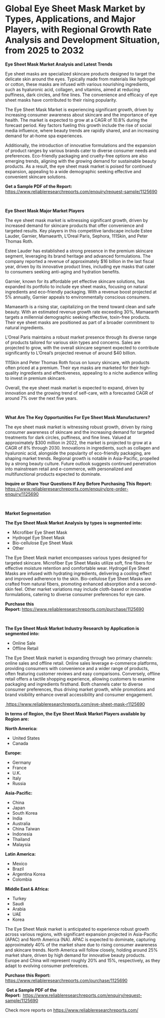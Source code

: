 <p><h1>Global Eye Sheet Mask Market by Types, Applications, and Major Players, with Regional Growth Rate Analysis and Development Situation, from 2025 to 2032</h1></p><p><strong>Eye Sheet Mask Market Analysis and Latest Trends</strong></p>
<p><p>Eye sheet masks are specialized skincare products designed to target the delicate skin around the eyes. Typically made from materials like hydrogel or cotton, these masks are infused with various nourishing ingredients, such as hyaluronic acid, collagen, and vitamins, aimed at reducing puffiness, dark circles, and fine lines. The convenience and efficacy of eye sheet masks have contributed to their rising popularity.</p><p>The Eye Sheet Mask Market is experiencing significant growth, driven by increasing consumer awareness about skincare and the importance of eye health. The market is expected to grow at a CAGR of 10.8% during the forecast period. Key factors fueling this growth include the rise of social media influence, where beauty trends are rapidly shared, and an increasing demand for at-home spa experiences. </p><p>Additionally, the introduction of innovative formulations and the expansion of product ranges by various brands cater to diverse consumer needs and preferences. Eco-friendly packaging and cruelty-free options are also emerging trends, aligning with the growing demand for sustainable beauty products. As a result, the eye sheet mask market is poised for continued expansion, appealing to a wide demographic seeking effective and convenient skincare solutions.</p></p>
<p><strong>Get a Sample PDF of the Report:&nbsp;</strong> <a href="https://www.reliableresearchreports.com/enquiry/request-sample/1125690?utm_campaign=3576&utm_medium=2&utm_source=Github&utm_content=ia&utm_term=05042025&utm_id=eye-sheet-mask">https://www.reliableresearchreports.com/enquiry/request-sample/1125690</a></p>
<p>&nbsp;</p>
<p><strong>Eye Sheet Mask Major Market Players</strong></p>
<p><p>The eye sheet mask market is witnessing significant growth, driven by increased demand for skincare products that offer convenience and targeted results. Key players in this competitive landscape include Estee Lauder, Garnier, Mamaearth, L’Oreal Paris, Sephora, 111Skin, and Peter Thomas Roth.</p><p>Estee Lauder has established a strong presence in the premium skincare segment, leveraging its brand heritage and advanced formulations. The company reported a revenue of approximately $16 billion in the last fiscal year, driven by its innovative product lines, including eye masks that cater to consumers seeking anti-aging and hydration benefits.</p><p>Garnier, known for its affordable yet effective skincare solutions, has expanded its portfolio to include eye sheet masks, focusing on natural ingredients and eco-friendly packaging. With a revenue boost projected at 5% annually, Garnier appeals to environmentally conscious consumers.</p><p>Mamaearth is a rising star, capitalizing on the trend toward clean and safe beauty. With an estimated revenue growth rate exceeding 30%, Mamaearth targets a millennial demographic seeking effective, toxin-free products. Their eye sheet masks are positioned as part of a broader commitment to natural ingredients.</p><p>L’Oreal Paris maintains a robust market presence through its diverse range of products tailored for various skin types and concerns. Sales are projected to grow, with the overall skincare segment expected to contribute significantly to L’Oreal’s projected revenue of around $40 billion.</p><p>111Skin and Peter Thomas Roth focus on luxury skincare, with products often priced at a premium. Their eye masks are marketed for their high-quality ingredients and effectiveness, appealing to a niche audience willing to invest in premium skincare.</p><p>Overall, the eye sheet mask market is expected to expand, driven by innovation and the growing trend of self-care, with a forecasted CAGR of around 7% over the next five years.</p></p>
<p>&nbsp;</p>
<p><strong>What Are The Key Opportunities For Eye Sheet Mask Manufacturers?</strong></p>
<p><p>The eye sheet mask market is witnessing robust growth, driven by rising consumer awareness of skincare and the increasing demand for targeted treatments for dark circles, puffiness, and fine lines. Valued at approximately $300 million in 2022, the market is projected to grow at a CAGR of 8% through 2030. Innovations in ingredients, such as collagen and hyaluronic acid, alongside the popularity of eco-friendly packaging, are shaping market trends. Regional growth is notable in Asia-Pacific, propelled by a strong beauty culture. Future outlook suggests continued penetration into mainstream retail and e-commerce, with personalized and multifunctional products expected to dominate.</p></p>
<p><strong>Inquire or Share Your Questions If Any Before Purchasing This Report:</strong> <a href="https://www.reliableresearchreports.com/enquiry/pre-order-enquiry/1125690?utm_campaign=3576&utm_medium=2&utm_source=Github&utm_content=ia&utm_term=05042025&utm_id=eye-sheet-mask">https://www.reliableresearchreports.com/enquiry/pre-order-enquiry/1125690</a></p>
<p>&nbsp;</p>
<p><strong>Market Segmentation</strong></p>
<p><strong>The Eye Sheet Mask Market Analysis by types is segmented into:</strong></p>
<p><ul><li>Microfiber Eye Sheet Mask</li><li>Hydrogel Eye Sheet Mask</li><li>Bio-cellulose Eye Sheet Mask</li><li>Other</li></ul></p>
<p><p>The Eye Sheet Mask market encompasses various types designed for targeted skincare. Microfiber Eye Sheet Masks utilize soft, fine fibers for effective moisture retention and comfortable wear. Hydrogel Eye Sheet Masks are infused with hydrating ingredients, delivering a cooling effect and improved adherence to the skin. Bio-cellulose Eye Sheet Masks are crafted from natural fibers, promoting enhanced absorption and a second-skin feel. Other market variations may include cloth-based or innovative formulations, catering to diverse consumer preferences for eye care.</p></p>
<p><strong>Purchase this Report:&nbsp;</strong><a href="https://www.reliableresearchreports.com/purchase/1125690?utm_campaign=3576&utm_medium=2&utm_source=Github&utm_content=ia&utm_term=05042025&utm_id=eye-sheet-mask">https://www.reliableresearchreports.com/purchase/1125690</a></p>
<p>&nbsp;</p>
<p><strong>The Eye Sheet Mask Market Industry Research by Application is segmented into:</strong></p>
<p><ul><li>Online Sale</li><li>Offline Retail</li></ul></p>
<p><p>The Eye Sheet Mask market is expanding through two primary channels: online sales and offline retail. Online sales leverage e-commerce platforms, providing consumers with convenience and a wider range of products, often featuring customer reviews and easy comparisons. Conversely, offline retail offers a tactile shopping experience, allowing customers to examine packaging and ingredients firsthand. Both channels cater to diverse consumer preferences, thus driving market growth, while promotions and brand visibility enhance overall accessibility and consumer engagement.</p></p>
<p><a href="https://www.reliableresearchreports.com/eye-sheet-mask-r1125690?utm_campaign=3576&utm_medium=2&utm_source=Github&utm_content=ia&utm_term=05042025&utm_id=eye-sheet-mask">&nbsp;https://www.reliableresearchreports.com/eye-sheet-mask-r1125690</a></p>
<p><strong>In terms of Region, the Eye Sheet Mask Market Players available by Region are:</strong></p>
<p>
    <p> <strong> North America: </strong>
        <ul>
            <li>United States</li>
            <li>Canada</li>
        </ul>
        </p> 
    <p> <strong> Europe: </strong>
        <ul>
            <li>Germany</li>
            <li>France</li>
            <li>U.K.</li>
            <li>Italy</li>
            <li>Russia</li>
        </ul>
        </p> 
    <p> <strong> Asia-Pacific: </strong>
        <ul>
            <li>China</li>
            <li>Japan</li>
            <li>South Korea</li>
            <li>India</li>
            <li>Australia</li>
            <li>China Taiwan</li>
            <li>Indonesia</li>
            <li>Thailand</li>
            <li>Malaysia</li>
        </ul>
        </p> 
    <p> <strong> Latin America: </strong>
        <ul>
            <li>Mexico</li>
            <li>Brazil</li>
            <li>Argentina Korea</li>
            <li>Colombia</li>
        </ul>
        </p> 
    <p> <strong> Middle East & Africa: </strong>
        <ul>
            <li>Turkey</li>
            <li>Saudi</li>
            <li>Arabia</li>
            <li>UAE</li>
            <li>Korea</li>
        </ul>
    </p>
    </p>
<p><p>The Eye Sheet Mask market is anticipated to experience robust growth across various regions, with significant expansion projected in Asia-Pacific (APAC) and North America (NA). APAC is expected to dominate, capturing approximately 40% of the market share due to rising consumer awareness and skincare trends. North America will follow closely, holding around 25% market share, driven by high demand for innovative beauty products. Europe and China will represent roughly 20% and 15%, respectively, as they adapt to evolving consumer preferences.</p></p>
<p><strong>Purchase this Report: </strong><a href="https://www.reliableresearchreports.com/purchase/1125690?utm_campaign=3576&utm_medium=2&utm_source=Github&utm_content=ia&utm_term=05042025&utm_id=eye-sheet-mask">https://www.reliableresearchreports.com/purchase/1125690</a></p>
<p>&nbsp;<strong>Get a Sample PDF of the Report:&nbsp;&nbsp;</strong><a href="https://www.reliableresearchreports.com/enquiry/request-sample/1125690?utm_campaign=3576&utm_medium=2&utm_source=Github&utm_content=ia&utm_term=05042025&utm_id=eye-sheet-mask">https://www.reliableresearchreports.com/enquiry/request-sample/1125690</a></p>
<p><strong></strong></p>
<p>Check more reports on <a href="https://www.reliableresearchreports.com/?utm_campaign=3576&utm_medium=2&utm_source=Github&utm_content=ia&utm_term=05042025&utm_id=eye-sheet-mask">https://www.reliableresearchreports.com/</a></p>